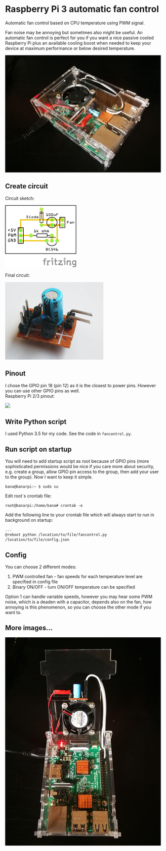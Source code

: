 # Raspberry Pi 3 automatic fan control
Automatic fan control based on CPU temperature using PWM signal.  
  
Fan noise may be annoying but sometimes also might be useful. An automatic fan control is perfect for you if you want a
 nice passive cooled Raspberry Pi plus an available cooling boost when needed to keep your device at maximum performance 
 or below desired temperature.  

![alt text](./images/upper_view.jpg)

## Create circuit
Circuit sketch:  
  
<img src="images/sketch.jpg"  height="200">

Final circuit:  
  
<img src="images/circuit.jpg"  height="250">

## Pinout
I chose the GPIO pin 18 (pin 12) as it is the closest to power pins. However you can use other GPIO pins as well.  
Raspberry Pi 2/3 pinout:
  
<img src="https://camo.githubusercontent.com/c3197e779c0fbb43b610f7260099065c2c9629d1/68747470733a2f2f646f63732e6d6963726f736f66742e636f6d2f656e2d75732f77696e646f77732f696f742d636f72652f6d656469612f70696e6d617070696e67737270692f7270325f70696e6f75742e706e67"  width="500">

## Write Python script
I used Python 3.5 for my code. See the code in ```fancontrol.py```.


## Run script on startup
You will need to add startup script as root because of GPIO pins (more sophisticated permissions would be nice if you care more about security, e.g. create a group, allow GPIO pin access to the group, then add your user to the group). Now I want to keep it simple.
```console
bana@banarpi:~ $ sudo su
```

Edit root´s crontab file:
```console
root@banarpi:/home/bana# crontab -e
```

Add the following line to your crontab file which will always start to run in background on startup:
```shell
...
@reboot python /location/to/file/fancontrol.py /location/to/file/config.json
```

## Config
You can choose 2 different modes:
1. PWM controlled fan - fan speeds for each temperature level are specified in config file
2. Binary ON/OFF - turn ON/OFF temperature can be specified

Option 1 can handle variable speeds, however you may hear some PWM noise, which is a deaden with a capacitor, depends also on the fan, how annoying is this phenomenon, so you can choose the other mode if you want to.  

## More images...
![alt text](./images/open_case.jpg)